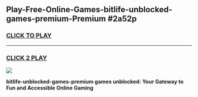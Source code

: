 
## Play-Free-Online-Games-bitlife-unblocked-games-premium-Premium #2a52p
<h3>
<a href="https://premium.freeplayer.one?title=bitlife-unblocked-games-premium&ref=8M">CLICK TO PLAY</a></h3>
<hr>

<h3>
<a href="https://premium.freeplayer.one?title=bitlife-unblocked-games-premium&ref=8M">CLICK 2 PLAY</a>
  
</h3>

<a href="https://premium.freeplayer.one?title=bitlife-unblocked-games-premium&ref=8M"><img src="https://clearcache.store/games.png"></a>


**bitlife-unblocked-games-premium games unblocked: Your Gateway to Fun and Accessible Online Gaming**

